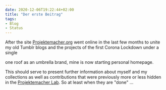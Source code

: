 ```yaml
---
date: 2020-12-06T19:22:44+02:00
title: "Der erste Beitrag"
tags:
- Blog
- Status
---
```

After the site [Projektemacher.org](https://projektemacher.org/) went online in the last few months to unite my old Tumblr blogs and the projects of the first Corona Lockdown under a single

one roof as an umbrella brand, mine is now starting personal homepage.
<!--more-->
This should serve to present further information about myself and my collections as well as contributions that were previously more or less hidden in the [Projektemacher Lab](https://labs.projektemacher.org/). So at least when they are "done" ...
